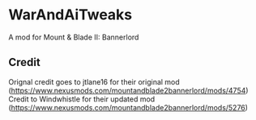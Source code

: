 # WarAndAiTweaks
A mod for Mount & Blade II: Bannerlord

## Credit
Orignal credit goes to jtlane16 for their original mod (https://www.nexusmods.com/mountandblade2bannerlord/mods/4754)
Credit to Windwhistle for their updated mod (https://www.nexusmods.com/mountandblade2bannerlord/mods/5276)